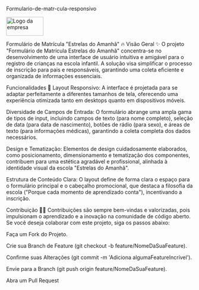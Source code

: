 Formulario-de-matr-cula-responsivo


<img src="https://example.com/logo.png" alt="Logo da empresa" width="100" height="50"> 


Formulário de Matrícula "Estrelas do Amanhã" 🔥
Visão Geral ✨
O projeto "Formulário de Matrícula Estrelas do Amanhã" concentra-se no desenvolvimento de uma interface de usuário intuitiva e amigável para o registro de crianças na escola infantil. A solução visa simplificar o processo de inscrição para pais e responsáveis, garantindo uma coleta eficiente e organizada de informações essenciais.

Funcionalidades 🦾
Layout Responsivo: A interface é projetada para se adaptar perfeitamente a diferentes tamanhos de tela, oferecendo uma experiência otimizada tanto em desktops quanto em dispositivos móveis.

Diversidade de Campos de Entrada: O formulário abrange uma ampla gama de tipos de input, incluindo campos de texto (para nome completo), seleção de data (para data de nascimento), botões de rádio (para sexo), e áreas de texto (para informações médicas), garantindo a coleta completa dos dados necessários.

Design e Tematização: Elementos de design cuidadosamente elaborados, como posicionamento, dimensionamento e tematização dos componentes, contribuem para uma estética agradável e profissional, alinhada à identidade visual da escola "Estrelas do Amanhã".

Estrutura de Conteúdo Clara: O layout define de forma clara o espaço para o formulário principal e o cabeçalho promocional, que destaca a filosofia da escola ("Porque cada momento de aprendizado conta"), incentivando a inscrição.

Contribuição 🤼‍♂️
Contribuições são sempre bem-vindas e valorizadas, pois impulsionam o aprendizado e a inovação na comunidade de código aberto. Se você deseja colaborar com este projeto, siga os passos abaixo:

Faça um Fork do Projeto.

Crie sua Branch de Feature (git checkout -b feature/NomeDaSuaFeature).

Confirme suas Alterações (git commit -m 'Adiciona algumaFeatureIncrível').

Envie para a Branch (git push origin feature/NomeDaSuaFeature).

Abra um Pull Request
